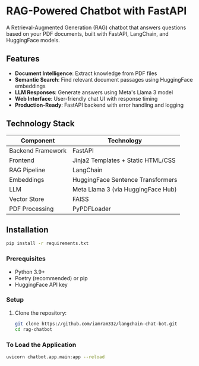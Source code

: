# RAG-Powered Chatbot with FastAPI
A Retrieval-Augmented Generation (RAG) chatbot that answers questions based on your PDF documents, built with FastAPI, LangChain, and HuggingFace models.

## Features
- **Document Intelligence**: Extract knowledge from PDF files
- **Semantic Search**: Find relevant document passages using HuggingFace embeddings
- **LLM Responses**: Generate answers using Meta's Llama 3 model
- **Web Interface**: User-friendly chat UI with response timing
- **Production-Ready**: FastAPI backend with error handling and logging

## Technology Stack
| Component               | Technology                          |
|-------------------------|-------------------------------------|
| Backend Framework       | FastAPI                             |
| Frontend                | Jinja2 Templates + Static HTML/CSS  |
| RAG Pipeline            | LangChain                           |
| Embeddings              | HuggingFace Sentence Transformers   |
| LLM                     | Meta Llama 3 (via HuggingFace Hub)  |
| Vector Store            | FAISS                               |
| PDF Processing          | PyPDFLoader                         |

## Installation
```bash
pip install -r requirements.txt
```

### Prerequisites

- Python 3.9+
- Poetry (recommended) or pip
- HuggingFace API key

### Setup

1. Clone the repository:
   ```bash
   git clone https://github.com/iamram33z/langchain-chat-bot.git
   cd rag-chatbot


### To Load the Application
```bash
uvicorn chatbot.app.main:app --reload

